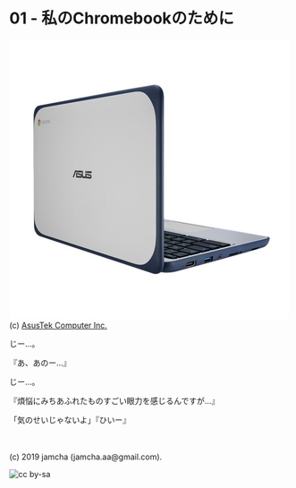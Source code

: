 

# 01 - 私のChromebookのために

![c202sa](./img/OqUhizXft42xh5eu_setting_fff_1_90_end_500.png)  
(c) [AsusTek Computer Inc.](https://www.asus.com/us/Commercial-Laptops/ASUS-Chromebook-C202SA/)

じー…。

『あ、あのー…』

じー…。

『煩悩にみちあふれたものすごい眼力を感じるんですが…』

「気のせいじゃないよ」『ひいー』


<br>
<br>
(c) 2019 jamcha (jamcha.aa@gmail.com).

![cc by-sa](https://i.creativecommons.org/l/by-sa/4.0/88x31.png)

